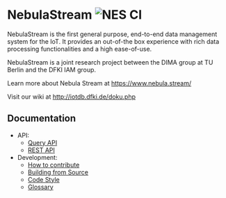 # NebulaStream ![NES CI](https://github.com/nebulastream/nebulastream/workflows/NES%20CI/badge.svg)

NebulaStream is the first general purpose, end-to-end data management system for the IoT. It provides an out-of-the box experience with rich data processing functionalities and a high ease-of-use.

NebulaStream is a joint research project between the DIMA group at TU Berlin and the DFKI IAM group.

Learn more about Nebula Stream at https://www.nebula.stream/

Visit our wiki at http://iotdb.dfki.de/doku.php

## Documentation
- API:
    - [Query API](https://github.com/nebulastream/nebulastream/wiki/Query-API) 
    - [REST API](https://github.com/nebulastream/nebulastream/wiki/REST-API)     
- Development:
    - [How to contribute](https://github.com/nebulastream/nebulastream/wiki/How-to-contribute-to-NES)
    - [Building from Source](https://github.com/nebulastream/nebulastream/wiki/How-to-Build-and-Test) 
    - [Code Style](https://github.com/nebulastream/code-style) 
    - [Glossary](https://github.com/nebulastream/nebulastream/wiki/Glossary) 


